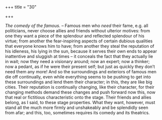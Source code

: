 +++
title = "30"

+++

*The comedy of the famous.* – Famous men who *need* their fame, e.g. all politicians, never choose allies and friends without ulterior motives: from one they want a piece of the splendour and reflected splendour of his virtue; from another the fear-inspiring aspects of certain dubious qualities that everyone knows him to have; from another they steal the reputation of his idleness, his lying in the sun, because it serves their own ends to appear inattentive and sluggish at times – it conceals the fact that they actually lie in wait; now they need a visionary around; now an expert; now a thinker; now a pedant, as if he were their present self; but just as quickly they don’t need them any more\! And so the surroundings and exteriors of famous men die off continually, even while everything seems to be pushing to get into these surroundings and lend them their character; in this, they are like big cities. Their reputation is continually changing, like their character, for their changing methods demand these changes and push forward now this, now that real or fictitious characteristic onto the stage. Their friends and allies belong, as I said, to these stage properties. What they want, however, must stand all the much more firmly and unshakeably and be splendidly seen from afar; and this, too, sometimes requires its comedy and its theatrics.


